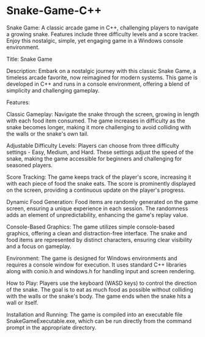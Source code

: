 # Snake-Game-C++
Snake Game: A classic arcade game in C++, challenging players to navigate a growing snake. Features include three difficulty levels and a score tracker. Enjoy this nostalgic, simple, yet engaging game in a Windows console environment.


Title: Snake Game

Description:
Embark on a nostalgic journey with this classic Snake Game, a timeless arcade favorite, now reimagined for modern systems. This game is developed in C++ and runs in a console environment, offering a blend of simplicity and challenging gameplay.

Features:

Classic Gameplay: Navigate the snake through the screen, growing in length with each food item consumed. The game increases in difficulty as the snake becomes longer, making it more challenging to avoid colliding with the walls or the snake's own tail.

Adjustable Difficulty Levels: Players can choose from three difficulty settings - Easy, Medium, and Hard. These settings adjust the speed of the snake, making the game accessible for beginners and challenging for seasoned players.

Score Tracking: The game keeps track of the player's score, increasing it with each piece of food the snake eats. The score is prominently displayed on the screen, providing a continuous update on the player's progress.

Dynamic Food Generation: Food items are randomly generated on the game screen, ensuring a unique experience in each session. The randomness adds an element of unpredictability, enhancing the game's replay value.

Console-Based Graphics: The game utilizes simple console-based graphics, offering a clean and distraction-free interface. The snake and food items are represented by distinct characters, ensuring clear visibility and a focus on gameplay.

Environment:
The game is designed for Windows environments and requires a console window for execution. It uses standard C++ libraries along with conio.h and windows.h for handling input and screen rendering.

How to Play:
Players use the keyboard (WASD keys) to control the direction of the snake. The goal is to eat as much food as possible without colliding with the walls or the snake's body. The game ends when the snake hits a wall or itself.

Installation and Running:
The game is compiled into an executable file SnakeGameExecutable.exe, which can be run directly from the command prompt in the appropriate directory.
